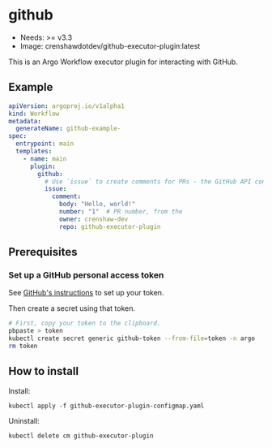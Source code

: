 <!-- This is an auto-generated file. DO NOT EDIT -->
# github

* Needs: >= v3.3
* Image: crenshawdotdev/github-executor-plugin:latest

This is an Argo Workflow executor plugin for interacting with GitHub.

## Example

```yaml
apiVersion: argoproj.io/v1alpha1
kind: Workflow
metadata:
  generateName: github-example-
spec:
  entrypoint: main
  templates:
    - name: main
      plugin:
        github:
          # Use `issue` to create comments for PRs - the GitHub API considers PRs to be issues.
          issue:
            comment:
              body: "Hello, world!"
              number: "1"  # PR number, from the 
              owner: crenshaw-dev
              repo: github-executor-plugin
```

## Prerequisites

### Set up a GitHub personal access token

See [GitHub's instructions](https://docs.github.com/en/github/authenticating-to-github/creating-a-personal-access-token)
to set up your token.

Then create a secret using that token.

```bash
# First, copy your token to the clipboard.
pbpaste > token
kubectl create secret generic github-token --from-file=token -n argo
rm token
```

## How to install


Install:

    kubectl apply -f github-executor-plugin-configmap.yaml

Uninstall:
	
    kubectl delete cm github-executor-plugin 
